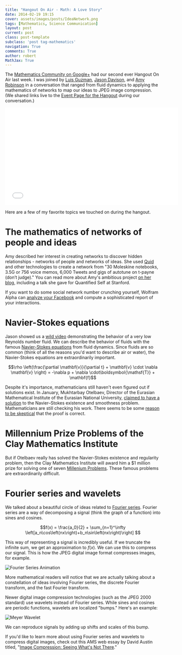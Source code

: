 ```yaml
---
title: "Hangout On Air - Math: A Love Story"
date: 2014-02-19 19:15
cover: assets/images/posts/IdeaNetwork.png
tags: [Mathematics, Science Communication]
layout: post
current: post
class: post-template
subclass: 'post tag-mathematics'
navigation: True
comments: True
author: robert
MathJax: True
---
```


The [Mathematics Community on Google+][1] had our second ever Hangout On Air last week. I was joined by [Luis Guzman][2], [Jason Davison][3], and [Amy Robinson][4] in a conversation that ranged from fluid dynamics to applying the mathematics of networks to map our ideas to JPEG image compression. <!--more--> (We shared links live to the [Event Page for the Hangout][5] during our conversation.)

<iframe width="560" height="315" src="//www.youtube.com/embed/neyX-3ZIQ6w" frameborder="0" allowfullscreen></iframe>

Here are a few of my favorite topics we touched on during the hangout.

# The mathematics of networks of people and ideas

Amy described her interest in creating networks to discover hidden relationships - networks of people and networks of ideas. She used [Quid][6] and other technologies to create a network from "30 Moleskine notebooks, 3.5G or 756 voice memos, 6,000 Tweets and gigs of autotune on t-payne (don’t judge)." You can read more about Amy's ambitious project [on her blog][7], including a talk she gave for Quantified Self at Stanford.

If you want to do some social network number crunching yourself, Wolfram Alpha can [analyze your Facebook][8] and compute a sophisticated report of your interactions.

# Navier-Stokes equations

Jason showed us a [wild video][9] demonstrating the behavior of a very low Reynolds number fluid. We can describe the behavior of fluids with the famous [Navier-Stokes equations][10] from fluid dynamics. Since fluids are so common (think of all the reasons you'd want to describe air or water), the Navier-Stokes equations are extraordinarily important.

$$\rho \left(\frac{\partial \mathbf{v}}{\partial t} + \mathbf{v} \cdot \nabla \mathbf{v} \right) = -\nabla p + \nabla \cdot\boldsymbol{\mathsf{T}} + \mathbf{f}$$

Despite it's importance, mathematicians still haven't even figured out if solutions exist. In January, Mukhtarbay Otelbaev, Director of the Eurasian Mathematical Institute of the Eurasian National University, [claimed to have a solution][11] to the Navier–Stokes existence and smoothness problem. Mathematicians are still checking his work. There seems to be some [reason to be skeptical][12] that the proof is correct.

# Millennium Prize Problems of the Clay Mathematics Institute

But if Otelbaev really has solved the Navier-Stokes existence and regularity problem, then the Clay Mathematics Institute will award him a $1 million prize for solving one of seven [Millenium Problems][13]. These famous problems are extraordinarily difficult.

# Fourier series and wavelets

We talked about a beautiful circle of ideas related to [Fourier series][14]. Fourier series are a way of decomposing a signal (think the graph of a function) into sines and cosines.

$$f(x) = \frac{a_0}{2} + \sum_{n=1}^\infty \left[a_n\cos\left(nx\right)+b_n\sin\left(nx\right)\right] $$

This way of representing a signal is incredibly useful. If we truncate the infinite sum, we get an approximation to $f(x)$. We can use this to compress our signal. This is how the JPEG digital image format compresses images, for example.

![Fourier Series Animation][15]

More mathematical readers will notice that we are actually talking about a constellation of ideas involving Fourier series, the discrete Fourier transform, and the fast Fourier transform.

Newer digital image compression technologies (such as the JPEG 2000 standard) use wavelets instead of Fourier series. While sines and cosines are periodic functions, wavelets are localized "bumps." Here's an example:

![Meyer Wavelet][16]

We can reproduce signals by adding up shifts and scales of this bump.

If you'd like to learn more about using Fourier series and wavelets to compress digital images, check out this AMS web essay by David Austin titled, "[Image Compression: Seeing What's Not There][17]."

  [1]: https://plus.google.com/communities/100568607954673744130
  [2]: https://plus.google.com/+LuisGuzmanJr/posts
  [3]: https://plus.google.com/+JasonDavison/posts
  [4]: https://plus.google.com/+AmyRobinson/posts
  [5]: https://plus.google.com/events/cofdgqcm9c2gcjr414qj3pn40f8
  [6]: http://quid.com
  [7]: http://amyrobinson.me/2014/02/01/maps-of-ideas/
  [8]: http://www.wolframalpha.com/facebook/
  [9]: https://www.youtube.com/watch?v=UpJ-kGII074
  [10]: http://en.wikipedia.org/wiki/Navier%E2%80%93Stokes_equations
  [11]: http://science.slashdot.org/story/14/01/11/1715227/kazakh-professor-claims-solution-of-another-millennium-prize-problem
  [12]: http://terrytao.wordpress.com/2014/02/04/finite-time-blowup-for-an-averaged-three-dimensional-navier-stokes-equation/
  [13]: http://www.claymath.org/millennium-problems
  [14]: http://en.wikipedia.org/wiki/Fourier_series
  [15]: https://upload.wikimedia.org/wikipedia/commons/5/50/Fourier_transform_time_and_frequency_domains.gif
  [16]: http://upload.wikimedia.org/wikipedia/commons/e/eb/MeyerMathematica.svg
  [17]: http://www.ams.org/samplings/feature-column/fcarc-image-compression